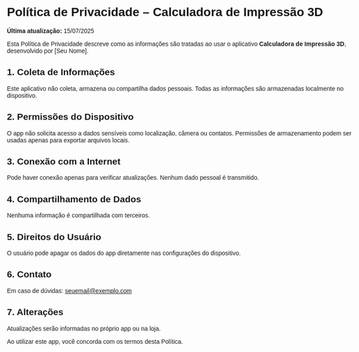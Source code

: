<!DOCTYPE html>
<html lang="pt-BR">
<head>
  <meta charset="UTF-8" />
  <title>Política de Privacidade – Calculadora de Impressão 3D</title>
</head>
<body style="max-width: 800px; margin: 2rem auto; font-family: sans-serif;">
  <h1>Política de Privacidade – Calculadora de Impressão 3D</h1>
  <p><strong>Última atualização:</strong> 15/07/2025</p>

  <p>Esta Política de Privacidade descreve como as informações são tratadas ao usar o aplicativo <strong>Calculadora de Impressão 3D</strong>, desenvolvido por [Seu Nome].</p>

  <h2>1. Coleta de Informações</h2>
  <p>Este aplicativo não coleta, armazena ou compartilha dados pessoais. Todas as informações são armazenadas localmente no dispositivo.</p>

  <h2>2. Permissões do Dispositivo</h2>
  <p>O app não solicita acesso a dados sensíveis como localização, câmera ou contatos. Permissões de armazenamento podem ser usadas apenas para exportar arquivos locais.</p>

  <h2>3. Conexão com a Internet</h2>
  <p>Pode haver conexão apenas para verificar atualizações. Nenhum dado pessoal é transmitido.</p>

  <h2>4. Compartilhamento de Dados</h2>
  <p>Nenhuma informação é compartilhada com terceiros.</p>

  <h2>5. Direitos do Usuário</h2>
  <p>O usuário pode apagar os dados do app diretamente nas configurações do dispositivo.</p>

  <h2>6. Contato</h2>
  <p>Em caso de dúvidas: <a href="blast@blast3d.com.br">seuemail@exemplo.com</a></p>

  <h2>7. Alterações</h2>
  <p>Atualizações serão informadas no próprio app ou na loja.</p>

  <p>Ao utilizar este app, você concorda com os termos desta Política.</p>
</body>
</html>
